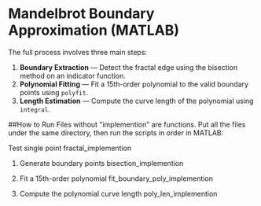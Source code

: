 # Mandelbrot Boundary Approximation (MATLAB)

The full process involves three main steps:

1. **Boundary Extraction** — Detect the fractal edge using the bisection method on an indicator function.  
2. **Polynomial Fitting** — Fit a 15th-order polynomial to the valid boundary points using `polyfit`.  
3. **Length Estimation** — Compute the curve length of the polynomial using `integral`.

##How to Run
Files without "implemention" are functions.
Put all the files under the same directory, then run the scripts in order in MATLAB:

Test single point
fractal_implemention

1. Generate boundary points
bisection_implemention

2. Fit a 15th-order polynomial
fit_boundary_poly_implemention

3. Compute the polynomial curve length
poly_len_implemention
